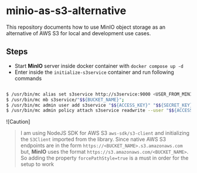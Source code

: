 # minio-as-s3-alternative

This repository documents how to use MinIO object storage as an alternative of AWS S3 for local and development use cases.

## Steps

- Start **MinIO** server inside docker container with `docker compose up -d`
- Enter inside the `initialize-s3service` container and run following commands

```bash

$ /usr/bin/mc alias set s3service http://s3service:9000 <USER_FROM_MINIO_ENV_FILE> <PASSWORD_FROM_MINIO_ENV_FILE>;
$ /usr/bin/mc mb s3service/"$${BUCKET_NAME}";
$ /usr/bin/mc admin user add s3service "$${ACCESS_KEY}" "$${SECRET_KEY}";
$ /usr/bin/mc admin policy attach s3service readwrite --user "$${ACCESS_KEY}";

```

![Caution]

> I am using NodeJS SDK for AWS S3 `aws-sdk/s3-client` and initializing the `S3Client` imported from the library. Since native AWS S3 endpoints are in the form `https://<BUCKET_NAME>.s3.amazonaws.com` but, **MinIO** uses the format `https://s3.amazonaws.com/<BUCKET_NAME>`. So adding the property `forcePathStyle=true` is a must in order for the setup to work
